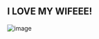 ## I LOVE MY WIFEEE!
![image](https://github.com/user-attachments/assets/602442cc-8748-45a7-bd43-ceea1230d636)

<!--
**cH40SSSS/cH40SSSS** is a ✨ _special_ ✨ repository because its `README.md` (this file) appears on your GitHub profile.

Here are some ideas to get you started:

- 🔭 I’m currently working on ...
- 🌱 I’m currently learning ...
- 👯 I’m looking to collaborate on ...
- 🤔 I’m looking for help with ...
- 💬 Ask me about ...
- 📫 How to reach me: ...
- 😄 Pronouns: ...
- ⚡ Fun fact: ...
-->
